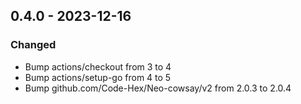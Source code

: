 ## 0.4.0 - 2023-12-16

### Changed

* Bump actions/checkout from 3 to 4
* Bump actions/setup-go from 4 to 5
* Bump github.com/Code-Hex/Neo-cowsay/v2 from 2.0.3 to 2.0.4
